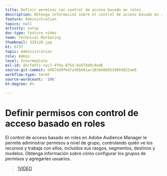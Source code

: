 ```yaml
---
title: Definir permisos con control de acceso basado en roles
description: Obtenga información sobre el control de acceso basado en roles en Adobe Audience Manager y cómo administrar permisos a nivel de grupo. Descubra cómo controlar quién puede ver y trabajar con los recursos, incluidos rasgos, segmentos, destinos y modelos. Obtenga información sobre cómo configurar los grupos de permisos y agregarles usuarios.
feature: Administration
topics: null
activity: setup
doc-type: feature video
team: Technical Marketing
thumbnail: 329120.jpg
kt: 6737
topic: Administration
role: Admin
level: Intermediate
exl-id: decfe5fc-cec7-4f0a-875d-8a5f8d9c9ed6
source-git-commit: d4874d9f6d7a36bb81ac183eb8b853d893822ae0
workflow-type: tm+mt
source-wordcount: '106'
ht-degree: 0%

---
```


# Definir permisos con control de acceso basado en roles

El control de acceso basado en roles en Adobe Audience Manager le permite administrar permisos a nivel de grupo, controlando quién ve los recursos y trabaja con ellos, incluidos sus rasgos, segmentos, destinos y modelos. Obtenga información sobre cómo configurar los grupos de permisos y agregarles usuarios.

>[!VIDEO](https://video.tv.adobe.com/v/329120/?quality=12&learn=on)
